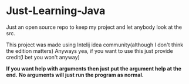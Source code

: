 # Just-Learning-Java
Just an open source repo to keep my project and let anybody look at the src.

This project was made using Intelij idea community(although I don't think the edition matters)
Anyways yea, if you want to use this just provide credit(I bet you won't anyway)


**If you want help with arguments then just put the argument help at the end.**
**No arguments will just run the program as normal.**
